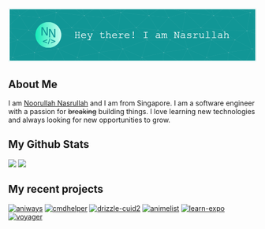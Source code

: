 ![Header](assets/header.png)

## About Me

I am <a href="https://nasnoor.dev">Noorullah Nasrullah</a> and I am from Singapore. I am a software engineer with a passion for ~~breaking~~ building things. I love learning new technologies and always looking for new opportunities to grow.

## My Github Stats

<img src="https://coeeter-stats.vercel.app/api?username=Coeeter&show_icons=true&theme=github_dark&hide_border=true&count_private=true" />
<img src="https://coeeter-stats.vercel.app/api/top-langs/?username=Coeeter&layout=compact&theme=github_dark&hide_border=true&count_private=true&hide=html" />

## My recent projects

[![aniways](https://github-readme-stats.vercel.app/api/pin?username=Coeeter&theme=github_dark&hide_border=true&repo=aniways)](https://github.com/Coeeter/aniways)
[![cmdhelper](https://github-readme-stats.vercel.app/api/pin?username=Coeeter&theme=github_dark&hide_border=true&repo=cmdhelper)](https://github.com/Coeeter/cmdhelper)
[![drizzle-cuid2](https://github-readme-stats.vercel.app/api/pin?username=Coeeter&theme=github_dark&hide_border=true&repo=drizzle-cuid2)](https://github.com/Coeeter/drizzle-cuid2)
[![animelist](https://github-readme-stats.vercel.app/api/pin?username=Coeeter&theme=github_dark&hide_border=true&repo=animelist)](https://github.com/Coeeter/animelist)
[![learn-expo](https://github-readme-stats.vercel.app/api/pin?username=Coeeter&theme=github_dark&hide_border=true&repo=learn-expo)](https://github.com/Coeeter/learn-expo)
[![voyager](https://github-readme-stats.vercel.app/api/pin?username=Coeeter&theme=github_dark&hide_border=true&repo=voyager)](https://github.com/Coeeter/voyager)
